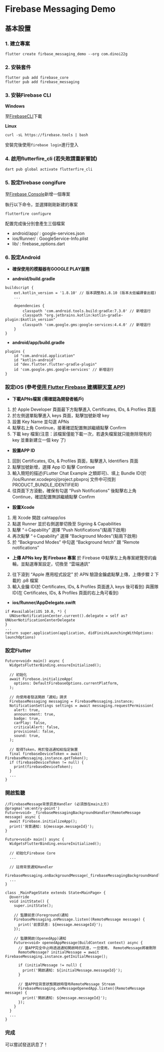 # Firebase Messaging Demo

## 基本設置

### 1. 建立專案
```
flutter create firbase_messaging_demo --org com.dinoi22g
```

### 2. 安裝套件

```
flutter pub add firebase_core
flutter pub add firebase_messaging
```

### 3. 安裝Firebase CLI

**Windows**

至[FirebaseCLI](https://firebase.google.com/docs/cli?hl=zh-tw)下載


**Linux**
```
curl -sL https://firebase.tools | bash
```

安裝完後使用```firebase login```進行登入


### 4. 啟用flutterfire_cli (若失敗請重新嘗試)

```
dart pub global activate flutterfire_cli
```


### 5. 設定firebase congifure

至[Firebase Console](https://console.firebase.google.com/u/0/?hl=zh-tw)新增一個專案

執行以下命令，並選擇剛剛新建的專案
```
flutterfire configure
```

配置完成後分別會產生三個檔案
- android/app/ : google-services.json
- ios/Runner/ : GoogleService-Info.plist
- lib/ : firebase_options.dart

### 6. 設定Android

- **確保使用的模擬器有GOOGLE PLAY服務**

- **android/build.gradle**
```
buildscript {
    ext.kotlin_version = '1.8.10' // 版本調整為1.8.10 (版本太低編譯會出錯)
    ...

    dependencies {
        classpath 'com.android.tools.build:gradle:7.3.0' // 新增這行
        classpath "org.jetbrains.kotlin:kotlin-gradle-plugin:$kotlin_version"
        classpath 'com.google.gms:google-services:4.4.0' // 新增這行
    }
}
```

- **android/app/build.gradle**
```
plugins {
    id "com.android.application"
    id "kotlin-android"
    id "dev.flutter.flutter-gradle-plugin" 
    id 'com.google.gms.google-services' // 新增這行
}
```

### 設定iOS (參考[使用 Flutter Firebase 建構聊天室 APP](https://hackmd.io/@WangShuan/SySYUmVf3))

- **下載APNs檔案 (需確認為開發者帳戶)**

1. 於 Apple Developer 頁面最下方點擊進入 Certificates, IDs, & Profiles 頁面
2. 於左側選單點擊進入 keys 頁面，點擊加號新增 key
3. 設置 Key Name 並勾選 APNs
4. 點擊右上角 Continue，接著確認配置無誤繼續點擊 Confirm
5. 下載 key 檔案(注意：該檔案僅能下載一次，若遺失檔案就只能刪除現有的 key 並重新建立一個 key 了)

- **設置APP ID**
  
1. 回到 Certificates, IDs, & Profiles 頁面，點擊進入 Identifiers 頁面
2. 點擊加號新增，選擇 App ID 點擊 Continue
3. 輸入簡短的描述(FLutter Chat Example 之類即可)、填上 Bundle ID(於 /ios/Runner.xcodeproj/project.pbxproj 文件中可找到 PRODUCT_BUNDLE_IDENTIFIER)
4. 往頁面下方滾動，確保有勾選 “Push Notifications” 後點擊右上角 Continue，確認配置無誤繼續點擊 Confirm

- **設置Xcode**
1. 用 Xcode 開啟 cahtapp/ios
2. 點選 Runner 並於右側選單切換至 Signing & Capabilities
3. 點擊 “＋Capability” 選擇 “Push Notifications”(點兩下啟用)
4. 再次點擊 “＋Capability” 選擇 “Background Modes”(點兩下啟用)
5. 於 “Background Modes” 中勾選 “Background fetch” 跟 “Remote notifications”

- **上傳 APNs key 到 Firebase 專案**
 於 Firebase 中點擊左上角專案總覽旁的齒輪，並點選專案設定，切換至 “雲端通訊”
2. 往下滾到 “Apple 應用程式設定” 於 APN 驗證金鑰處點擊上傳，上傳步驟 2 下載的 .p8 檔案
3. 輸入金鑰 ID(於 Certificates, IDs, & Profiles 頁面進入 keys 後可看到) 與團隊 ID(在 Certificates, IDs, & Profiles 頁面的右上角可看到)

- **ios/Runner/AppDelegate.swift**
```
if #available(iOS 10.0, *) {
  UNUserNotificationCenter.current().delegate = self as? UNUserNotificationCenterDelegate
}
...
return super.application(application, didFinishLaunchingWithOptions: launchOptions)
```

### 設定Flutter

```
Future<void> main() async {
  WidgetsFlutterBinding.ensureInitialized();

  // 初始化
  await Firebase.initializeApp(
    options: DefaultFirebaseOptions.currentPlatform,
  );

  // 向使用者發送開啟「通知」請求
  FirebaseMessaging messaging = FirebaseMessaging.instance;
  NotificationSettings settings = await messaging.requestPermission(
    alert: true,
    announcement: true,
    badge: true,
    carPlay: false,
    criticalAlert: false,
    provisional: false,
    sound: true,
  );

  // 取得Token，用於發送通知給指定裝置
  final firebaseDeviceToken = await FirebaseMessaging.instance.getToken();
  if (firebaseDeviceToken != null) {
    print(firebaseDeviceToken);
  }
  ...
}
```

### 開啟監聽

```
//FirebaseMessage背景訊息Handler (必須放在main上方)
@pragma('vm:entry-point')
Future<void> _firebaseMessagingBackgroundHandler(RemoteMessage message) async {
  await Firebase.initializeApp();
  print('背景通知: ${message.messageId}');
}

Future<void> main() async {
  WidgetsFlutterBinding.ensureInitialized();

  // 初始化Firebase Core
  ...

  // 註冊背景通知Handler
  FirebaseMessaging.onBackgroundMessage(_firebaseMessagingBackgroundHandler);
  ...
}

class _MainPageState extends State<MainPage> {
  @override
  void initState() {
    super.initState();

    // 監聽前景(Foreground)通知
    FirebaseMessaging.onMessage.listen((RemoteMessage message) {
      print('前景訊息: ${message.messageId}');
    });

    // 監聽開啟(OpenedApp)通知
    Future<void> openedAppMessage(BuildContext context) async {
      // 當APP完全中止時透過通知開啟時的訊息，一旦使用， RemoteMessage將被刪除
      RemoteMessage? initialMessage = await FirebaseMessaging.instance.getInitialMessage();
    
      if (initialMessage != null) {
        print('開啟通知: ${initialMessage.messageId}');
      }
    
      // 當APP從背景狀態開啟時發布RemoteMessage Stream
      FirebaseMessaging.onMessageOpenedApp.listen((RemoteMessage message) {
        print('開啟通知: ${message.messageId}');
      });
    }
  }
  ...
}
```

### 完成

可以嘗試發送訊息了！

